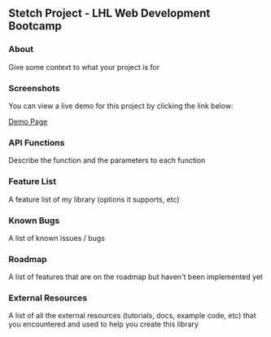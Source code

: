 ## Stetch Project - LHL Web Development Bootcamp

### About

Give some context to what your project is for

### Screenshots

You can view a live demo for this project by clicking the link below:

[Demo Page](https://rstock-co.github.io/lhl-stretch-project-barchart/)

### API Functions

Describe the function and the parameters to each function

### Feature List 

A feature list of my library (options it supports, etc)

### Known Bugs

A list of known issues / bugs

### Roadmap

A list of features that are on the roadmap but haven't been implemented yet

### External Resources

A list of all the external resources (tutorials, docs, example code, etc) that you encountered and used to help you create this library
